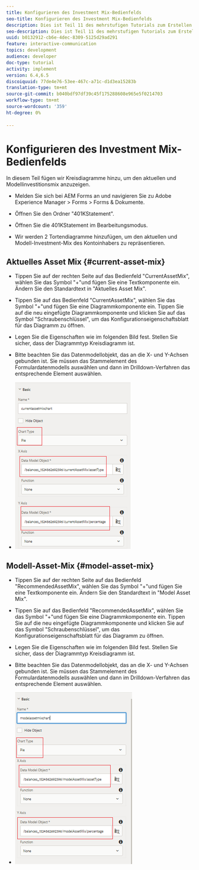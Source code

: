 ```yaml
---
title: Konfigurieren des Investment Mix-Bedienfelds
seo-title: Konfigurieren des Investment Mix-Bedienfelds
description: Dies ist Teil 11 des mehrstufigen Tutorials zum Erstellen Ihres ersten interaktiven Kommunikations-Dokuments. In diesem Teil werden Kreisdiagramme hinzugefügt, um den aktuellen und Modell-Investment-Mix anzuzeigen.
seo-description: Dies ist Teil 11 des mehrstufigen Tutorials zum Erstellen Ihres ersten interaktiven Kommunikations-Dokuments. In diesem Teil werden Kreisdiagramme hinzugefügt, um den aktuellen und Modell-Investment-Mix anzuzeigen.
uuid: b0132912-cb6e-4dec-8309-5125d29ad291
feature: interactive-communication
topics: development
audience: developer
doc-type: tutorial
activity: implement
version: 6.4,6.5
discoiquuid: 77de4e76-53ee-467c-a71c-d1d3ea15283b
translation-type: tm+mt
source-git-commit: b040bdf97df39c45f175288608e965e5f0214703
workflow-type: tm+mt
source-wordcount: '359'
ht-degree: 0%

---
```



# Konfigurieren des Investment Mix-Bedienfelds

In diesem Teil fügen wir Kreisdiagramme hinzu, um den aktuellen und Modellinvestitionsmix anzuzeigen.

* Melden Sie sich bei AEM Forms an und navigieren Sie zu Adobe Experience Manager > Forms > Forms &amp; Dokumente.

* Öffnen Sie den Ordner &quot;401KStatement&quot;.

* Öffnen Sie die 401KStatement im Bearbeitungsmodus.

* Wir werden 2 Tortendiagramme hinzufügen, um den aktuellen und Modell-Investment-Mix des Kontoinhabers zu repräsentieren.

## Aktuelles Asset Mix {#current-asset-mix}

* Tippen Sie auf der rechten Seite auf das Bedienfeld &quot;CurrentAssetMix&quot;, wählen Sie das Symbol &quot;+&quot;und fügen Sie eine Textkomponente ein. Ändern Sie den Standardtext in &quot;Aktuelles Asset Mix&quot;.

* Tippen Sie auf das Bedienfeld &quot;CurrentAssetMix&quot;, wählen Sie das Symbol &quot;+&quot;und fügen Sie eine Diagrammkomponente ein. Tippen Sie auf die neu eingefügte Diagrammkomponente und klicken Sie auf das Symbol &quot;Schraubenschlüssel&quot;, um das Konfigurationseigenschaftsblatt für das Diagramm zu öffnen.

* Legen Sie die Eigenschaften wie im folgenden Bild fest. Stellen Sie sicher, dass der Diagrammtyp Kreisdiagramm ist.

* Bitte beachten Sie das Datenmodellobjekt, das an die X- und Y-Achsen gebunden ist. Sie müssen das Stammelement des Formulardatenmodells auswählen und dann im Drilldown-Verfahren das entsprechende Element auswählen.

* ![currentassetmix](assets/currentassetmixchart.png)

## Modell-Asset-Mix {#model-asset-mix}

* Tippen Sie auf der rechten Seite auf das Bedienfeld &quot;RecommendedAssetMix&quot;, wählen Sie das Symbol &quot;+&quot;und fügen Sie eine Textkomponente ein. Ändern Sie den Standardtext in &quot;Model Asset Mix&quot;.

* Tippen Sie auf das Bedienfeld &quot;RecommendedAssetMix&quot;, wählen Sie das Symbol &quot;+&quot;und fügen Sie eine Diagrammkomponente ein. Tippen Sie auf die neu eingefügte Diagrammkomponente und klicken Sie auf das Symbol &quot;Schraubenschlüssel&quot;, um das Konfigurationseigenschaftsblatt für das Diagramm zu öffnen.

* Legen Sie die Eigenschaften wie im folgenden Bild fest. Stellen Sie sicher, dass der Diagrammtyp Kreisdiagramm ist.

* Bitte beachten Sie das Datenmodellobjekt, das an die X- und Y-Achsen gebunden ist. Sie müssen das Stammelement des Formulardatenmodells auswählen und dann im Drilldown-Verfahren das entsprechende Element auswählen.

* ![assettype](assets/modelassettypechart.png)

